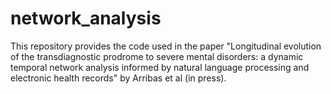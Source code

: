 # network_analysis
This repository provides the code used in the paper "Longitudinal evolution of the transdiagnostic prodrome to severe mental disorders:  a dynamic temporal network analysis informed by natural language processing and electronic health records" by Arribas et al (in press). 
